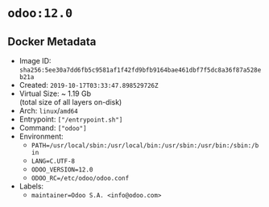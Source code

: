 # `odoo:12.0`

## Docker Metadata

- Image ID: `sha256:5ee30a7dd6fb5c9581af1f42fd9bfb9164bae461dbf7f5dc8a36f87a528eb21a`
- Created: `2019-10-17T03:33:47.898529726Z`
- Virtual Size: ~ 1.19 Gb  
  (total size of all layers on-disk)
- Arch: `linux`/`amd64`
- Entrypoint: `["/entrypoint.sh"]`
- Command: `["odoo"]`
- Environment:
  - `PATH=/usr/local/sbin:/usr/local/bin:/usr/sbin:/usr/bin:/sbin:/bin`
  - `LANG=C.UTF-8`
  - `ODOO_VERSION=12.0`
  - `ODOO_RC=/etc/odoo/odoo.conf`
- Labels:
  - `maintainer=Odoo S.A. <info@odoo.com>`
